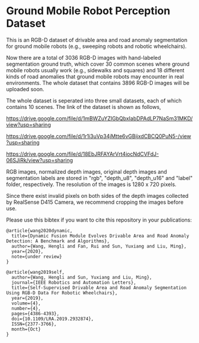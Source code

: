 # Ground Mobile Robot Perception Dataset

This is an RGB-D dataset of drivable area and road anomaly segmentation for ground mobile robots (e.g., sweeping robots and robotic wheelchairs).

Now there are a total of 3036 RGB-D images with hand-labeled segmentation ground truth, which cover 30 common scenes where ground mobile robots usually work (e.g., sidewalks and squares) and 18 different kinds of road anomalies that ground mobile robots may encounter in real environments. The whole dataset that contains 3896 RGB-D images will be uploaded soon.

The whole dataset is seperated into three small datasets, each of which contains 10 scenes. The link of the dataset is shown as follows,

https://drive.google.com/file/d/1mBWZuYZIGbQbxIabDPAdLP7NaSm31MKD/view?usp=sharing

https://drive.google.com/file/d/1r1i3uVp34jMtte6vGBijxdCBCQ0PuN5-/view?usp=sharing

https://drive.google.com/file/d/18EbJRFAYArVrt4iocNdCVFdJ-06SJiRk/view?usp=sharing

RGB images, normalized depth images, original depth images and segmentation labels are stored in "rgb", "depth_u8", "depth_u16" and "label" folder, respectively. The resolution of the images is 1280 x 720 pixels. 

Since there exist invalid pixels on both sides of the depth images collected by RealSense D415 Camera, we recommend cropping the images before use.

Please use this bibtex if you want to cite this repository in your publications:
```
@article{wang2020dynamic,
  title={Dynamic Fusion Module Evolves Drivable Area and Road Anomaly Detection: A Benchmark and Algorithms},
  author={Wang, Hengli and Fan, Rui and Sun, Yuxiang and Liu, Ming},
  year={2020},
  note={under review}
}
```
```
@article{wang2019self, 
  author={Wang, Hengli and Sun, Yuxiang and Liu, Ming},
  journal={IEEE Robotics and Automation Letters}, 
  title={Self-Supervised Drivable Area and Road Anomaly Segmentation Using RGB-D Data For Robotic Wheelchairs}, 
  year={2019}, 
  volume={4}, 
  number={4}, 
  pages={4386-4393}, 
  doi={10.1109/LRA.2019.2932874}, 
  ISSN={2377-3766}, 
  month={Oct}
}
```

